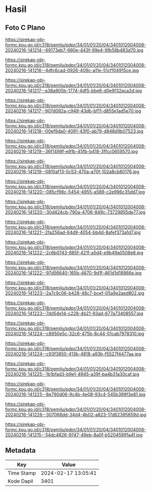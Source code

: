 # Hasil

## Foto C Plano

https://sirekap-obj-formc.kpu.go.id/c318/pemilu/pdpr/34/01/01/20/04/3401012004008-20240216-141214--69173eb7-660e-443f-99e4-9fb58b483d70.jpg

https://sirekap-obj-formc.kpu.go.id/c318/pemilu/pdpr/34/01/01/20/04/3401012004008-20240216-141216--4dfc6cad-0926-409c-a11e-51cf104915ce.jpg

https://sirekap-obj-formc.kpu.go.id/c318/pemilu/pdpr/34/01/01/20/04/3401012004008-20240216-141217--a38a905b-1774-4df5-bbe6-d0e9f32aca2d.jpg

https://sirekap-obj-formc.kpu.go.id/c318/pemilu/pdpr/34/01/01/20/04/3401012004008-20240216-141217--907d092a-c949-43db-bf11-d855e1ad5e70.jpg

https://sirekap-obj-formc.kpu.go.id/c318/pemilu/pdpr/34/01/01/20/04/3401012004008-20240216-141218--00ef9da0-4091-43f0-ab79-d848d9b07523.jpg

https://sirekap-obj-formc.kpu.go.id/c318/pemilu/pdpr/34/01/01/20/04/3401012004008-20240216-141219--36f1499f-e91b-45fb-b418-3ffcc0659570.jpg

https://sirekap-obj-formc.kpu.go.id/c318/pemilu/pdpr/34/01/01/20/04/3401012004008-20240216-141219--0810af13-0c53-470a-a70f-102a8cb80176.jpg

https://sirekap-obj-formc.kpu.go.id/c318/pemilu/pdpr/34/01/01/20/04/3401012004008-20240216-141220--085cf98c-5454-4955-a589-c2e996c35dd7.jpg

https://sirekap-obj-formc.kpu.go.id/c318/pemilu/pdpr/34/01/01/20/04/3401012004008-20240216-141220--30d424cb-790a-4706-849c-73729855de77.jpg

https://sirekap-obj-formc.kpu.go.id/c318/pemilu/pdpr/34/01/01/20/04/3401012004008-20240216-141221--2fa256ad-64d9-4054-bb4d-8afef373a1d7.jpg

https://sirekap-obj-formc.kpu.go.id/c318/pemilu/pdpr/34/01/01/20/04/3401012004008-20240216-141222--2c6b0743-885f-421f-a5d4-e9b49a0508e8.jpg

https://sirekap-obj-formc.kpu.go.id/c318/pemilu/pdpr/34/01/01/20/04/3401012004008-20240216-141222--97d56640-165b-4670-9d1f-461d1d18866e.jpg

https://sirekap-obj-formc.kpu.go.id/c318/pemilu/pdpr/34/01/01/20/04/3401012004008-20240216-141223--2a7c9c06-b428-48c7-bcef-05a9e2aed802.jpg

https://sirekap-obj-formc.kpu.go.id/c318/pemilu/pdpr/34/01/01/20/04/3401012004008-20240216-141223--7dd54e14-c228-4b21-93ad-677a73408557.jpg

https://sirekap-obj-formc.kpu.go.id/c318/pemilu/pdpr/34/01/01/20/04/3401012004008-20240216-141224--c8950e5c-32c6-475b-8c44-01cab7978310.jpg

https://sirekap-obj-formc.kpu.go.id/c318/pemilu/pdpr/34/01/01/20/04/3401012004008-20240216-141224--c93f3850-413b-4818-a93b-f5527f4477aa.jpg

https://sirekap-obj-formc.kpu.go.id/c318/pemilu/pdpr/34/01/01/20/04/3401012004008-20240216-141225--1b1bfad3-b9e1-4945-a39f-ba4b31a30caf.jpg

https://sirekap-obj-formc.kpu.go.id/c318/pemilu/pdpr/34/01/01/20/04/3401012004008-20240216-141225--8e790d06-9c4b-4e08-93c4-545b399f3e81.jpg

https://sirekap-obj-formc.kpu.go.id/c318/pemilu/pdpr/34/01/01/20/04/3401012004008-20240216-141226--307068dd-34d4-4b02-a823-17d62395659d.jpg

https://sirekap-obj-formc.kpu.go.id/c318/pemilu/pdpr/34/01/01/20/04/3401012004008-20240216-141215--34dc4826-9747-49eb-8a0f-b52045991a4f.jpg


## Metadata

| Key        | Value               |
| ---------- | ------------------- |
| Time Stamp | 2024-02-17 13:05:41 |
| Kode Dapil | 3401                |



